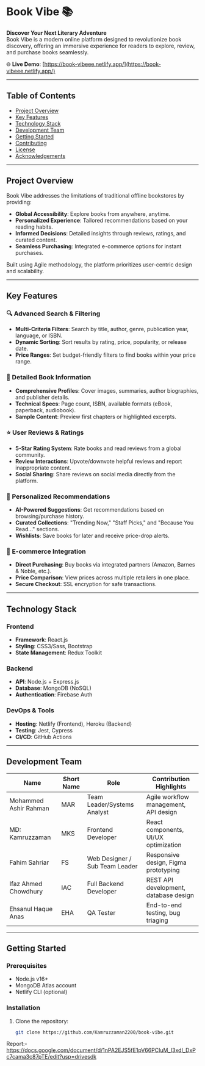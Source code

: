 # Book Vibe 📚



**Discover Your Next Literary Adventure**  
Book Vibe is a modern online platform designed to revolutionize book discovery, offering an immersive experience for readers to explore, review, and purchase books seamlessly.

🌐 **Live Demo**: [https://book-vibeee.netlify.app/](https://book-vibeee.netlify.app/)

---

## Table of Contents
- [Project Overview](#project-overview)
- [Key Features](#key-features)
- [Technology Stack](#technology-stack)
- [Development Team](#development-team)
- [Getting Started](#getting-started)
- [Contributing](#contributing)
- [License](#license)
- [Acknowledgements](#acknowledgements)

---

## Project Overview

Book Vibe addresses the limitations of traditional offline bookstores by providing:
- **Global Accessibility**: Explore books from anywhere, anytime.
- **Personalized Experience**: Tailored recommendations based on your reading habits.
- **Informed Decisions**: Detailed insights through reviews, ratings, and curated content.
- **Seamless Purchasing**: Integrated e-commerce options for instant purchases.

Built using Agile methodology, the platform prioritizes user-centric design and scalability.

---

## Key Features

### 🔍 Advanced Search & Filtering
- **Multi-Criteria Filters**: Search by title, author, genre, publication year, language, or ISBN.
- **Dynamic Sorting**: Sort results by rating, price, popularity, or release date.
- **Price Ranges**: Set budget-friendly filters to find books within your price range.

### 📖 Detailed Book Information
- **Comprehensive Profiles**: Cover images, summaries, author biographies, and publisher details.
- **Technical Specs**: Page count, ISBN, available formats (eBook, paperback, audiobook).
- **Sample Content**: Preview first chapters or highlighted excerpts.

### ⭐ User Reviews & Ratings
- **5-Star Rating System**: Rate books and read reviews from a global community.
- **Review Interactions**: Upvote/downvote helpful reviews and report inappropriate content.
- **Social Sharing**: Share reviews on social media directly from the platform.

### 🎯 Personalized Recommendations
- **AI-Powered Suggestions**: Get recommendations based on browsing/purchase history.
- **Curated Collections**: "Trending Now," "Staff Picks," and "Because You Read..." sections.
- **Wishlists**: Save books for later and receive price-drop alerts.

### 🛒 E-commerce Integration
- **Direct Purchasing**: Buy books via integrated partners (Amazon, Barnes & Noble, etc.).
- **Price Comparison**: View prices across multiple retailers in one place.
- **Secure Checkout**: SSL encryption for safe transactions.

---

## Technology Stack

### Frontend
- **Framework**: React.js
- **Styling**: CSS3/Sass, Bootstrap
- **State Management**: Redux Toolkit

### Backend
- **API**: Node.js + Express.js
- **Database**: MongoDB (NoSQL)
- **Authentication**: Firebase Auth

### DevOps & Tools
- **Hosting**: Netlify (Frontend), Heroku (Backend)
- **Testing**: Jest, Cypress
- **CI/CD**: GitHub Actions

---

## Development Team

| Name                     | Short Name | Role                                  | Contribution Highlights              |
|--------------------------|------------|---------------------------------------|---------------------------------------|
| Mohammed Ashir Rahman    | MAR        | Team Leader/Systems Analyst          | Agile workflow management, API design|
| MD: Kamruzzaman          | MKS        | Frontend Developer                   | React components, UI/UX optimization |
| Fahim Sahriar            | FS         | Web Designer / Sub Team Leader       | Responsive design, Figma prototyping |
| Ifaz Ahmed Chowdhury     | IAC        | Full Backend Developer               | REST API development, database design|
| Ehsanul Haque Anas       | EHA        | QA Tester                            | End-to-end testing, bug triaging     |

---

## Getting Started

### Prerequisites
- Node.js v16+
- MongoDB Atlas account
- Netlify CLI (optional)

### Installation
1. Clone the repository:
   ```bash
   git clone https://github.com/Kamruzzaman2200/book-vibe.git

Report:- https://docs.google.com/document/d/1nPA2EJS5fE1pV66PCIuM_I3xdI_DxPc7cama3c87pTE/edit?usp=drivesdk